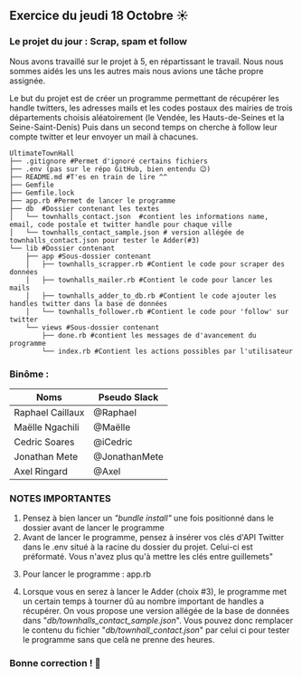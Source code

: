 ## Exercice du jeudi 18 Octobre :sunny: 


### Le projet du jour : Scrap, spam et follow 

Nous avons travaillé sur le projet à 5, en répartissant le travail.
Nous nous sommes aidés les uns les autres mais nous avions une tâche propre assignée.

Le but du projet est de créer un programme permettant de récupérer 
les handle twitters, les adresses mails et les codes postaux des mairies de trois départements choisis aléatoirement (le Vendée, les Hauts-de-Seines et la Seine-Saint-Denis)
Puis dans un second temps on cherche à follow leur compte twitter et leur envoyer un mail à chacunes.


```
UltimateTownHall
├── .gitignore #Permet d'ignoré certains fichiers
├── .env (pas sur le répo GitHub, bien entendu 😉)
├── README.md #T'es en train de lire ^^
├── Gemfile 
├── Gemfile.lock
├── app.rb #Permet de lancer le programme
├── db  #Dossier contenant les textes
│   └── townhalls_contact.json  #contient les informations name, email, code postale et twitter handle pour chaque ville
│   └── townhalls_contact_sample.json # version allégée de townhalls_contact.json pour tester le Adder(#3)
└── lib #Dossier contenant
    ├── app #Sous-dossier contenant
    │   ├── townhalls_scrapper.rb #Contient le code pour scraper des données
    │   ├── townhalls_mailer.rb #Contient le code pour lancer les mails
    │   ├── townhalls_adder_to_db.rb #Contient le code ajouter les handles twitter dans la base de données
    │   └── townhalls_follower.rb #Contient le code pour 'follow' sur twitter
    └── views #Sous-dossier contenant
        ├── done.rb #contient les messages de d'avancement du programme
        └── index.rb #Contient les actions possibles par l'utilisateur

```   
### Binôme :
Noms | Pseudo Slack
------------ | -------------
Raphael Caillaux| @Raphael
Maëlle Ngachili|@Maëlle
Cedric Soares|@iCedric
Jonathan Mete|@JonathanMete
Axel Ringard|@Axel

### NOTES IMPORTANTES
<ol><li>Pensez à bien lancer un <em>"bundle install"</em> une fois positionné dans le dossier avant de lancer le programme</li>
    <li> Avant de lancer le programme, pensez à insérer vos clés d'API Twitter dans le .env situé à la racine du dossier du projet. Celui-ci est préformaté. Vous n'avez plus qu'à mettre les clés entre guillemets"
    <li><p>Pour lancer le programme : app.rb</p></lu>
    </li>
    <li>Lorsque vous en serez à lancer le Adder (choix #3), le programme met un certain temps à tourner dû au nombre important de handles a récupérer. On vous propose une version allégée de la base de données dans "<em>db/townhalls_contact_sample.json</em>". Vous pouvez donc remplacer le contenu du fichier "<em>db/townhall_contact.json</em>" par celui ci pour tester le programme sans que celà ne prenne des heures.</li>
</ol>

### Bonne correction !   :poop:
